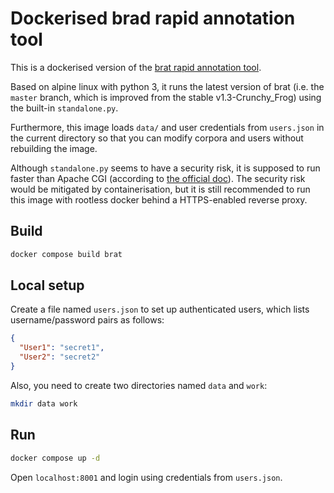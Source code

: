 # Dockerised brad rapid annotation tool

This is a dockerised version of the [brat rapid annotation tool](http://brat.nlplab.org/).

Based on alpine linux with python 3, it runs the latest version of brat (i.e. the `master` branch, which is improved from the stable v1.3-Crunchy_Frog) using the built-in `standalone.py`.

Furthermore, this image loads `data/` and user credentials from `users.json` in the current directory so that you can modify corpora and users without rebuilding the image.

Although `standalone.py` seems to have a security risk, it is supposed to run faster than Apache CGI (according to [the official doc](http://brat.nlplab.org/installation.html#brat-standalone-server)).
The security risk would be mitigated by containerisation, but it is still recommended to run this image with rootless docker behind a HTTPS-enabled reverse proxy.

## Build

```sh
docker compose build brat
```

## Local setup

Create a file named `users.json` to set up authenticated users, which lists username/password pairs as follows:

```json
{
  "User1": "secret1",
  "User2": "secret2"
}
```

Also, you need to create two directories named `data` and `work`:

```sh
mkdir data work
```

## Run

```sh
docker compose up -d
```

Open `localhost:8001` and login using credentials from `users.json`.
